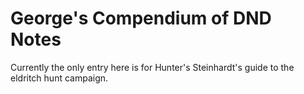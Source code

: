 # George's Compendium of DND Notes

Currently the only entry here is for Hunter's Steinhardt's guide to the eldritch hunt campaign.